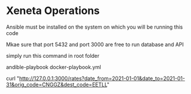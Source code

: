 # Xeneta Operations
Ansible must be installed on the system on which you will be running this code

Mkae sure that port 5432 and port 3000 are free to run database and API 

simply run this command in root folder 

andible-playbook docker-playbook.yml

curl "http://127.0.0.1:3000/rates?date_from=2021-01-01&date_to=2021-01-31&orig_code=CNGGZ&dest_code=EETLL"
